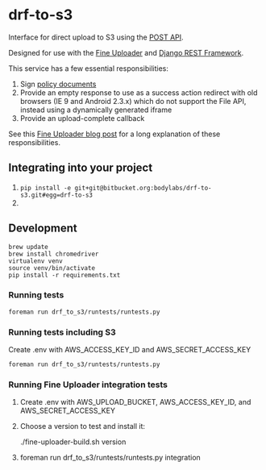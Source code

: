 drf-to-s3
=========

Interface for direct upload to S3 using the [POST API][].

Designed for use with the [Fine Uploader][] and
[Django REST Framework][].

This service has a few essential responsibilities:

 1. Sign [policy documents][]
 2. Provide an empty response to use as a success action redirect
    with old browsers (IE 9 and Android 2.3.x) which do not support
    the File API, instead using a dynamically generated iframe
 3. Provide an upload-complete callback

See this [Fine Uploader blog post][] for a long explanation of
these responsibilities.

Integrating into your project
-----------------------------

1. `pip install -e git+git@bitbucket.org:bodylabs/drf-to-s3.git#egg=drf-to-s3`
2. 

Development
-----------

    brew update
    brew install chromedriver
    virtualenv venv
    source venv/bin/activate
    pip install -r requirements.txt

### Running tests ###

    foreman run drf_to_s3/runtests/runtests.py

### Running tests including S3 ###

Create .env with AWS_ACCESS_KEY_ID and AWS_SECRET_ACCESS_KEY

    foreman run drf_to_s3/runtests/runtests.py

### Running Fine Uploader integration tests ###

1. Create .env with AWS_UPLOAD_BUCKET, AWS_ACCESS_KEY_ID, and AWS_SECRET_ACCESS_KEY
2. Choose a version to test and install it:

    ./fine-uploader-build.sh version

3. foreman run drf_to_s3/runtests/runtests.py integration



[Django REST Framework]: http://django-rest-framework.org/
[Fine Uploader]: http://fineuploader.com/
[POST API]: http://docs.aws.amazon.com/AmazonS3/latest/dev/HTTPPOSTForms.html
[policy documents]: http://docs.aws.amazon.com/AmazonS3/latest/dev/HTTPPOSTForms.html#HTTPPOSTConstructPolicy
[Fine Uploader blog post]: http://blog.fineuploader.com/2013/08/16/fine-uploader-s3-upload-directly-to-amazon-s3-from-your-browser/
